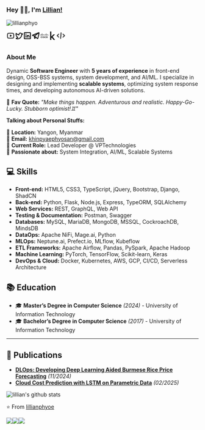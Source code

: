 ### Hey 👋🏽, I'm [Lillian!](https://www.lillianphyo.net/about/)    
<p align="left"> <img src="https://komarev.com/ghpvc/?username=lillianphyo" alt="lillianphyo" /> </p>   
<a href="https://youtube.com/@lillianphyo">
  <img align="left" alt="lillian's Youtube" width="22px" src="src/youtube.svg" />
</a>
<a href="https://twitter.com/lillianphyo">
  <img align="left" alt="lillian's Twitter" width="22px" src="src/twitter.svg" />
</a>
<a href="https://www.linkedin.com/in/lillianphyo/">
  <img align="left" alt="lillian's LinkdeIN" width="22px" src="src/linkedin.svg" />
</a>
<a href="https://t.me/lillianphyo">
  <img align="left" alt="lillian's Telegram" width="22px" src="src/telegram.svg" />
</a>
<a href="https://developer.cisco.com/user/profile/55aadd53-9704-11e8-9afd-0605a886e7c7">
  <img align="left" alt="lillian's devnet" width="22px" src="src/cisco.svg" />
</a>
<a href="https://www.kaggle.com/lillianphyo">
  <img align="left" alt="lillian's devnet" width="22px" src="src/kaggle.svg" />
</a>
<a href="https://g.dev/lillianphyo">
  <img align="left" alt="lillian's devnet" width="22px" src="src/google-dev.svg" />
</a>

<br />
<br />

### About Me

Dynamic **Software Engineer** with **5 years of experience** in front-end design, OSS-BSS systems, system development, and AI/ML. I specialize in designing and implementing **scalable systems**, optimizing system response times, and developing autonomous AI-driven solutions.

📌 **Fav Quote:** _"Make things happen. Adventurous and realistic. Happy-Go-Lucky. Stubborn optimist!♊"_

<!--- <img align="right"  src="https://media1.tenor.com/images/e8a3b80ecb33fd79b04f093cccd2353b/tenor.gif?itemid=15853135" /> -->
  
**Talking about Personal Stuffs:**

📍 **Location:** Yangon, Myanmar  
📧 **Email:** khinpyaephyosan@gmail.com  
💼 **Current Role:** Lead Developer @ VPTechnologies  
🌱 **Passionate about:** System Integration, AI/ML, Scalable Systems

## 💻 Skills

- **Front-end:** HTML5, CSS3, TypeScript, jQuery, Bootstrap, Django, ShadCN
- **Back-end:** Python, Flask, Node.js, Express, TypeORM, SQLAlchemy
- **Web Services:** REST, GraphQL, Web API
- **Testing & Documentation:** Postman, Swagger
- **Databases:** MySQL, MariaDB, MongoDB, MSSQL, CockroachDB, MindsDB
- **DataOps:** Apache NiFi, Mage.ai, Python
- **MLOps:** Neptune.ai, Prefect.io, MLflow, Kubeflow
- **ETL Frameworks:** Apache Airflow, Pandas, PySpark, Apache Hadoop
- **Machine Learning:** PyTorch, TensorFlow, Scikit-learn, Keras
- **DevOps & Cloud:** Docker, Kubernetes, AWS, GCP, CI/CD, Serverless Architecture

## 📚 Education

- 🎓 **Master’s Degree in Computer Science** *(2024)* - University of Information Technology
- 🎓 **Bachelor’s Degree in Computer Science** *(2017)* - University of Information Technology

---

## 📖 Publications

- **[DLOps: Developing Deep Learning Aided Burmese Rice Price Forecasting](https://doi.org/10.1109/ICAIT65209.2024.10754945)** *(11/2024)*
- **[Cloud Cost Prediction with LSTM on Parametric Data](https://doi.org/10.1007/978-981-96-1531-5_50)** *(02/2025)*

![lillian's github stats](https://github-readme-stats.vercel.app/api?username=lillianphyo&show_icons=true&hide_border=true)

⭐️ From [lillianphyoe](https://github.com/lillianphyo)


<a href="https://github.com/lillianphyo/csr1000v_upgrade">
  <img align="left" src="https://github-readme-stats.vercel.app/api/pin/?username=lillianphyo&repo=csr1000v_upgrade" />
</a>

<a href="https://github.com/lillianphyo/python-gmail-api-test">
  <img align="left" src="https://github-readme-stats.vercel.app/api/pin/?username=lillianphyo&repo=python-gmail-api-test" />
</a>

<a href="https://github.com/lillianphyo/Ansible-module-jupiter_netme">
  <img align="left" src="https://github-readme-stats.vercel.app/api/pin/?username=lillianphyo&repo=Ansible-module-jupiter_netme" />
</a>

